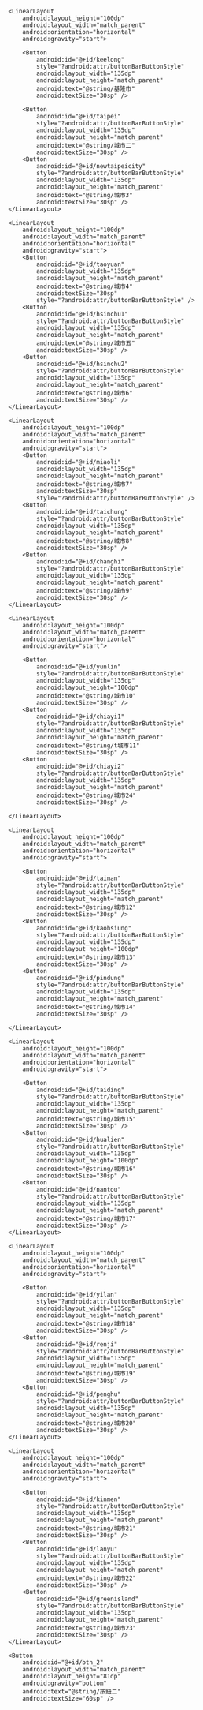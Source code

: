 <?xml version="1.0" encoding="utf-8"?>
<LinearLayout xmlns:android="http://schemas.android.com/apk/res/android"
    android:layout_height="850dp"
    android:layout_width="match_parent"
    android:orientation="vertical"
    android:gravity="start">

    <LinearLayout
        android:layout_height="100dp"
        android:layout_width="match_parent"
        android:orientation="horizontal"
        android:gravity="start">

        <Button
            android:id="@+id/keelong"
            style="?android:attr/buttonBarButtonStyle"
            android:layout_width="135dp"
            android:layout_height="match_parent"
            android:text="@string/基隆市"
            android:textSize="30sp" />

        <Button
            android:id="@+id/taipei"
            style="?android:attr/buttonBarButtonStyle"
            android:layout_width="135dp"
            android:layout_height="match_parent"
            android:text="@string/城市二"
            android:textSize="30sp" />
        <Button
            android:id="@+id/newtaipeicity"
            style="?android:attr/buttonBarButtonStyle"
            android:layout_width="135dp"
            android:layout_height="match_parent"
            android:text="@string/城市3"
            android:textSize="30sp" />
    </LinearLayout>

    <LinearLayout
        android:layout_height="100dp"
        android:layout_width="match_parent"
        android:orientation="horizontal"
        android:gravity="start">
        <Button
            android:id="@+id/taoyuan"
            android:layout_width="135dp"
            android:layout_height="match_parent"
            android:text="@string/城市4"
            android:textSize="30sp"
            style="?android:attr/buttonBarButtonStyle" />
        <Button
            android:id="@+id/hsinchu1"
            style="?android:attr/buttonBarButtonStyle"
            android:layout_width="135dp"
            android:layout_height="match_parent"
            android:text="@string/城市五"
            android:textSize="30sp" />
        <Button
            android:id="@+id/hsinchu2"
            style="?android:attr/buttonBarButtonStyle"
            android:layout_width="135dp"
            android:layout_height="match_parent"
            android:text="@string/城市6"
            android:textSize="30sp" />
    </LinearLayout>

    <LinearLayout
        android:layout_height="100dp"
        android:layout_width="match_parent"
        android:orientation="horizontal"
        android:gravity="start">
        <Button
            android:id="@+id/miaoli"
            android:layout_width="135dp"
            android:layout_height="match_parent"
            android:text="@string/城市7"
            android:textSize="30sp"
            style="?android:attr/buttonBarButtonStyle" />
        <Button
            android:id="@+id/taichung"
            style="?android:attr/buttonBarButtonStyle"
            android:layout_width="135dp"
            android:layout_height="match_parent"
            android:text="@string/城市8"
            android:textSize="30sp" />
        <Button
            android:id="@+id/changhi"
            style="?android:attr/buttonBarButtonStyle"
            android:layout_width="135dp"
            android:layout_height="match_parent"
            android:text="@string/城市9"
            android:textSize="30sp" />
    </LinearLayout>

    <LinearLayout
        android:layout_height="100dp"
        android:layout_width="match_parent"
        android:orientation="horizontal"
        android:gravity="start">

        <Button
            android:id="@+id/yunlin"
            style="?android:attr/buttonBarButtonStyle"
            android:layout_width="135dp"
            android:layout_height="100dp"
            android:text="@string/城市10"
            android:textSize="30sp" />
        <Button
            android:id="@+id/chiayi1"
            style="?android:attr/buttonBarButtonStyle"
            android:layout_width="135dp"
            android:layout_height="match_parent"
            android:text="@string/t城市11"
            android:textSize="30sp" />
        <Button
            android:id="@+id/chiayi2"
            style="?android:attr/buttonBarButtonStyle"
            android:layout_width="135dp"
            android:layout_height="match_parent"
            android:text="@string/城市24"
            android:textSize="30sp" />

    </LinearLayout>

    <LinearLayout
        android:layout_height="100dp"
        android:layout_width="match_parent"
        android:orientation="horizontal"
        android:gravity="start">

        <Button
            android:id="@+id/tainan"
            style="?android:attr/buttonBarButtonStyle"
            android:layout_width="135dp"
            android:layout_height="match_parent"
            android:text="@string/城市12"
            android:textSize="30sp" />
        <Button
            android:id="@+id/kaohsiung"
            style="?android:attr/buttonBarButtonStyle"
            android:layout_width="135dp"
            android:layout_height="100dp"
            android:text="@string/城市13"
            android:textSize="30sp" />
        <Button
            android:id="@+id/pindung"
            style="?android:attr/buttonBarButtonStyle"
            android:layout_width="135dp"
            android:layout_height="match_parent"
            android:text="@string/城市14"
            android:textSize="30sp" />

    </LinearLayout>

    <LinearLayout
        android:layout_height="100dp"
        android:layout_width="match_parent"
        android:orientation="horizontal"
        android:gravity="start">

        <Button
            android:id="@+id/taiding"
            style="?android:attr/buttonBarButtonStyle"
            android:layout_width="135dp"
            android:layout_height="match_parent"
            android:text="@string/城市15"
            android:textSize="30sp" />
        <Button
            android:id="@+id/hualien"
            style="?android:attr/buttonBarButtonStyle"
            android:layout_width="135dp"
            android:layout_height="100dp"
            android:text="@string/城市16"
            android:textSize="30sp" />
        <Button
            android:id="@+id/nantou"
            style="?android:attr/buttonBarButtonStyle"
            android:layout_width="135dp"
            android:layout_height="match_parent"
            android:text="@string/城市17"
            android:textSize="30sp" />
    </LinearLayout>

    <LinearLayout
        android:layout_height="100dp"
        android:layout_width="match_parent"
        android:orientation="horizontal"
        android:gravity="start">

        <Button
            android:id="@+id/yilan"
            style="?android:attr/buttonBarButtonStyle"
            android:layout_width="135dp"
            android:layout_height="match_parent"
            android:text="@string/城市18"
            android:textSize="30sp" />
        <Button
            android:id="@+id/renji"
            style="?android:attr/buttonBarButtonStyle"
            android:layout_width="135dp"
            android:layout_height="match_parent"
            android:text="@string/城市19"
            android:textSize="30sp" />
        <Button
            android:id="@+id/penghu"
            style="?android:attr/buttonBarButtonStyle"
            android:layout_width="135dp"
            android:layout_height="match_parent"
            android:text="@string/城市20"
            android:textSize="30sp" />
    </LinearLayout>

    <LinearLayout
        android:layout_height="100dp"
        android:layout_width="match_parent"
        android:orientation="horizontal"
        android:gravity="start">

        <Button
            android:id="@+id/kinmen"
            style="?android:attr/buttonBarButtonStyle"
            android:layout_width="135dp"
            android:layout_height="match_parent"
            android:text="@string/城市21"
            android:textSize="30sp" />
        <Button
            android:id="@+id/lanyu"
            style="?android:attr/buttonBarButtonStyle"
            android:layout_width="135dp"
            android:layout_height="match_parent"
            android:text="@string/城市22"
            android:textSize="30sp" />
        <Button
            android:id="@+id/greenisland"
            style="?android:attr/buttonBarButtonStyle"
            android:layout_width="135dp"
            android:layout_height="match_parent"
            android:text="@string/城市23"
            android:textSize="30sp" />
    </LinearLayout>

    <Button
        android:id="@+id/btn_2"
        android:layout_width="match_parent"
        android:layout_height="81dp"
        android:gravity="bottom"
        android:text="@string/按鈕二"
        android:textSize="60sp" />
</LinearLayout>
